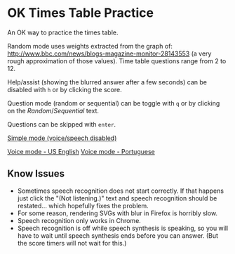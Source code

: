 # OK Times Table Practice #

An OK way to practice the times table.

Random mode uses weights extracted from the graph of: http://www.bbc.com/news/blogs-magazine-monitor-28143553 (a very rough approximation of those values). Time table questions range from 2 to 12.

Help/assist (showing the blurred answer after a few seconds) can be disabled with `h` or by clicking the score.

Question mode (random or sequential) can be toggle with `q` or by clicking on the _Random_/_Sequential_ text.

Questions can be skipped with `enter`.


[Simple mode (voice/speech disabled)](http://fmilitao.github.io/ok-times/?read-questions=false&listen-answers=false)

[Voice mode - US English](http://fmilitao.github.io/ok-times/?locale=en-US)
[Voice mode - Portuguese](http://fmilitao.github.io/ok-times/?locale=pt-PT&times-text=vezes)

## Know Issues

* Sometimes speech recognition does not start correctly. If that happens just click the "(Not listening.)" text and speech recognition should be restated... which hopefully fixes the problem.
* For some reason, rendering SVGs with blur in Firefox is horribly slow.
* Speech recognition only works in Chrome.
* Speech recognition is off while speech synthesis is speaking, so you will have to wait until speech synthesis ends before you can answer. (But the score timers will not wait for this.)
